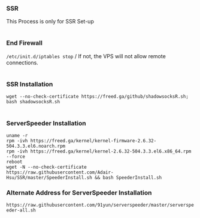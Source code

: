 ### SSR
This Process is only for SSR Set-up
#
### End Firewall
`/etc/init.d/iptables stop` / If not, the VPS will not allow remote connections.
# 
### SSR Installation
`wget --no-check-certificate https://freed.ga/github/shadowsocksR.sh; bash shadowsocksR.sh`
#
### ServerSpeeder Installation
```
uname -r
rpm -ivh https://freed.ga/kernel/kernel-firmware-2.6.32-504.3.3.el6.noarch.rpm
rpm -ivh https://freed.ga/kernel/kernel-2.6.32-504.3.3.el6.x86_64.rpm --force
reboot
wget -N --no-check-certificate https://raw.githubusercontent.com/Adair-Hsu/SSR/master/SpeederInstall.sh && bash SpeederInstall.sh
```
### Alternate Address for ServerSpeeder Installation
`https://raw.githubusercontent.com/91yun/serverspeeder/master/serverspeeder-all.sh`

